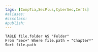 ```yaml
---
tags: [CompTia,SecPlus,CyberSec,Certs]
#aliases:
#cssclass:
#publish:
---
```


```dataview
TABLE file.folder AS "Folder"
From "Sec+" Where file.path = "Chapter*"
Sort file.path
```
